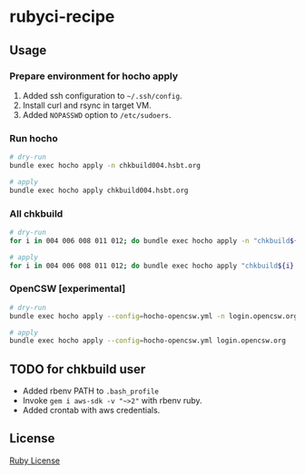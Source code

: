 # rubyci-recipe

## Usage

### Prepare environment for hocho apply

1. Added ssh configuration to `~/.ssh/config`.
2. Install curl and rsync in target VM.
3. Added `NOPASSWD` option to `/etc/sudoers`.

### Run hocho

```bash
# dry-run
bundle exec hocho apply -n chkbuild004.hsbt.org

# apply
bundle exec hocho apply chkbuild004.hsbt.org
```

### All chkbuild

```bash
# dry-run
for i in 004 006 008 011 012; do bundle exec hocho apply -n "chkbuild${i}.hsbt.org"; done

# apply
for i in 004 006 008 011 012; do bundle exec hocho apply "chkbuild${i}.hsbt.org"; done
```

### OpenCSW [experimental]

```bash
# dry-run
bundle exec hocho apply --config=hocho-opencsw.yml -n login.opencsw.org

# apply
bundle exec hocho apply --config=hocho-opencsw.yml login.opencsw.org
```

## TODO for chkbuild user

* Added rbenv PATH to `.bash_profile`
* Invoke `gem i aws-sdk -v "~>2"` with rbenv ruby.
* Added crontab with aws credentials.

## License

[Ruby License](https://www.ruby-lang.org/en/about/license.txt)
